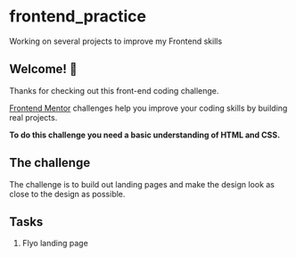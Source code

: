 # frontend_practice
Working on several projects to improve my Frontend skills

## Welcome! 👋

Thanks for checking out this front-end coding challenge.

[Frontend Mentor](https://www.frontendmentor.io) challenges help you improve your coding skills by building real projects.

**To do this challenge you need a basic understanding of HTML and CSS.**

## The challenge

The challenge is to build out landing pages and make the design look as close to the design as possible.

## Tasks
1. Flyo landing page